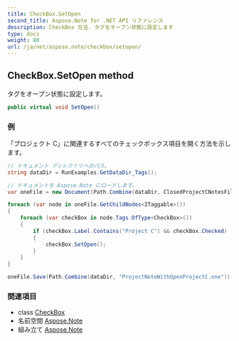 ```yaml
---
title: CheckBox.SetOpen
second_title: Aspose.Note for .NET API リファレンス
description: CheckBox 方法. タグをオープン状態に設定します
type: docs
weight: 80
url: /ja/net/aspose.note/checkbox/setopen/
---
```

## CheckBox.SetOpen method

タグをオープン状態に設定します。

```csharp
public virtual void SetOpen()
```

### 例

「プロジェクト C」に関連するすべてのチェックボックス項目を開く方法を示します。

```csharp
// ドキュメント ディレクトリへのパス。
string dataDir = RunExamples.GetDataDir_Tags();

// ドキュメントを Aspose.Note にロードします。
var oneFile = new Document(Path.Combine(dataDir, ClosedProjectCNotesFileName));

foreach (var node in oneFile.GetChildNodes<ITaggable>())
{
    foreach (var checkBox in node.Tags.OfType<CheckBox>())
    {
        if (checkBox.Label.Contains("Project C") && checkBox.Checked)
        {
            checkBox.SetOpen();
        }
    }
}

oneFile.Save(Path.Combine(dataDir, "ProjectNoteWithOpenProjectC.one"));
```

### 関連項目

* class [CheckBox](../)
* 名前空間 [Aspose.Note](../../checkbox/)
* 組み立て [Aspose.Note](../../../)


